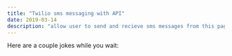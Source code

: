 ```yaml
---
title: "Twilio sms messaging with API"
date: 2019-03-14
description: "allow user to send and recieve sms messages from this page"
---
```

<!-- 
https://twil-test.herokuapp.com/
 -->

<p>Here are a couple jokes while you wait:</p>
<div id="jokes">
</div>

<script async>
// Finally we will use the XHR open() method to setup our request with the URL and method
var makeRequestD = function (url, method) {

	// Create the XHR request
	var request = new XMLHttpRequest();

	// Return it as a Promise
	return new Promise(function (resolve, reject) {

		// Setup our listener to process compeleted requests
		request.onreadystatechange = function () {

			// Only run if the request is complete
			if (request.readyState !== 4) return;

			// Process the response
			if (request.status >= 200 && request.status < 300) {
				// If successful
				resolve(request);
			} else {
				// If failed
				reject({
					status: request.status,
					statusText: request.statusText
				});
			}

		};

		// Setup our HTTP request
		request.open(method || 'GET', url, true);

		// Send the request
		request.send();

	});
};


makeRequestD('https://geek-jokes.sameerkumar.website/api')
  .then(function(jokes){
    //   console.log('Success!', jokes);
    document.getElementById("jokes").innerText = jokes.response;
  })
  .catch(function (error){
      console.log('Something went wrong connecting with API', error);
  });

</script>